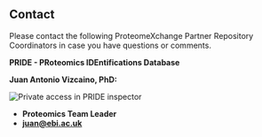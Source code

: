 ## Contact 

Please contact the following ProteomeXchange Partner Repository Coordinators in case you have questions or comments.

**PRIDE - PRoteomics IDEntifications Database**

**Juan Antonio Vizcaino, PhD:**

![Private access in PRIDE inspector](../markdown/contact/image/juan.jpeg)

- **Proteomics Team Leader**
- **juan@ebi.ac.uk**
  

